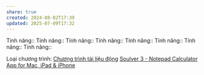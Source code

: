 ```yaml
---
share: true
created: 2024-08-02T17:39
updated: 2025-07-09T17:32
---
```

Tính năng::
Tính năng::
Tính năng::
Tính năng::
Tính năng::
Tính năng::
Tính năng::
Tính năng::

Loại chương trình: [Chương trình tài liệu động](../4%20Lo%E1%BA%A1i%20ch%C6%B0%C6%A1ng%20tr%C3%ACnh/Ch%C6%B0%C6%A1ng%20tr%C3%ACnh%20t%C3%A0i%20li%E1%BB%87u%20%C4%91%E1%BB%99ng.md)
[Soulver 3 - Notepad Calculator App for Mac, iPad & iPhone](https://soulver.app/)

